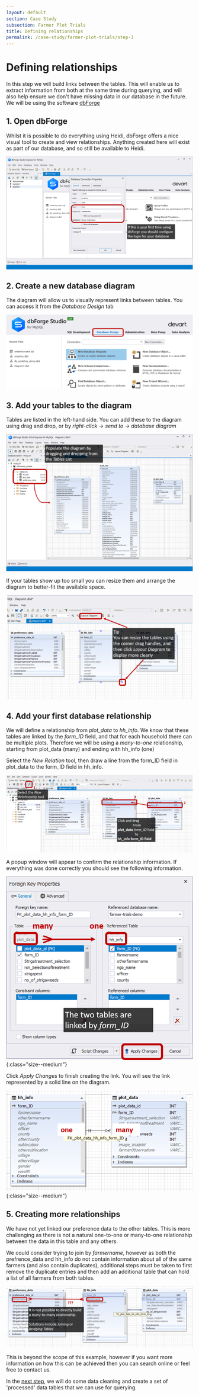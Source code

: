 ```yaml
---
layout: default
section: Case Study
subsection: Farmer Plot Trials
title: Defining relationships
permalink: /case-study/farmer-plot-trials/step-3
---
```


# Defining relationships

In this step we will build links between the tables. This will enable us to extract information from both at the same time during querying, and will also help ensure we don't have missing data in our database in the future. We will be using the software <a href="/tools/db-forge" target="_blank">dbForge</a>

## 1. Open dbForge

Whilst it is possible to do everything using Heidi, dbForge offers a nice visual tool to create and view relationships. Anything created here will exist as part of our database, and so still be available to Heidi.

![image](/assets/images/FarmerTrials/dbforge-1.png)

## 2. Create a new database diagram

The diagram will allow us to visually represent links between tables. You can access it from the _Database Design_ tab

![image](/assets/images/FarmerTrials/dbforge-2.png)

## 3. Add your tables to the diagram

Tables are listed in the left-hand side. You can add these to the diagram using drag and drop, or by _right-click_ -> _send to_ -> _database diagram_

![image](/assets/images/FarmerTrials/dbforge-3.png)

If your tables show up too small you can resize them and arrange the diagram to better-fit the available space.

![image](/assets/images/FarmerTrials/dbforge-4.png)

## 4. Add your first database relationship

We will define a relationship from _plot_data_ to _hh_info_. We know that these tables are linked by the _form_ID_ field, and that for each household there can be multiple plots. Therefore we will be using a _many-to-one_ relationship, starting from plot_data (many) and ending with hh_info (one)

Select the _New Relation_ tool, then draw a line from the form_ID field in plot_data to the form_ID field in hh_info.

![image](/assets/images/FarmerTrials/dbforge-5.png)

A popup window will appear to confirm the relationship information. If everything was done correctly you should see the following information.

![image](/assets/images/FarmerTrials/dbforge-6.png){:class="size--medium"}

Click _Apply Changes_ to finish creating the link. You will see the link represented by a solid line on the diagram.

![image](/assets/images/FarmerTrials/dbforge-7.png){:class="size--medium"}

## 5. Creating more relationships

We have not yet linked our preference data to the other tables. This is more challenging as there is not a natural one-to-one or many-to-one relationship between the data in this table and any others.

We could consider trying to join by _farmername_, however as both the prefrence_data and hh_info do not contain information about all of the same farmers (and also contain duplicates), additional steps must be taken to first remove the duplicate entries and then add an additional table that can hold a list of all farmers from both tables.

![image](/assets/images/FarmerTrials/dbforge-8.png)

This is beyond the scope of this example, however if you want more information on how this can be achieved then you can search online or feel free to contact us.

In the [next step](/case-study/farmer-plot-trials/step-4), we will do some data cleaning and create a set of 'processed' data tables that we can use for querying.
